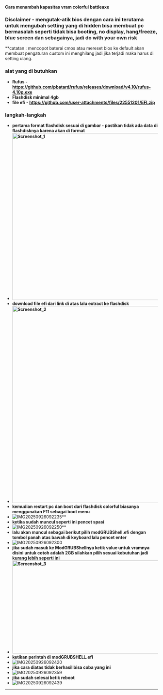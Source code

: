 **Cara menambah kapasitas vram colorful battleaxe**
### **Disclaimer - mengutak-atik bios dengan cara ini terutama untuk mengubah setting yang di hidden bisa membuat pc bermasalah seperti tidak bisa booting, no display, hang/freeze, blue screen dan sebagainya, jadi do with your own risk**
**catatan : mencopot baterai cmos atau mereset bios ke default akan membuat pengaturan custom ini menghilang jadi jika terjadi maka harus di setting ulang.
### **alat yang di butuhkan**
- **Rufus - https://github.com/pbatard/rufus/releases/download/v4.10/rufus-4.10p.exe**  
- **Flashdisk minimal 4gb** 
- **file efi - https://github.com/user-attachments/files/22551201/EFI.zip**

### **langkah-langkah**
- **pertama format flashdisk sesuai di gambar - pastikan tidak ada data di flashdisknya karena akan di format**  
- **<img width="483" height="551" alt="Screenshot_1" src="https://github.com/user-attachments/assets/2eda9be3-7e9c-4eff-af61-eefb83a505c9" />**  
- **download file efi dari link di atas lalu extract ke flashdisk**  
- **<img width="1138" height="650" alt="Screenshot_2" src="https://github.com/user-attachments/assets/f3e4e5ff-9470-43ec-aace-a49c5126c78d" />**  
- **kemudian restart pc dan boot dari flashdisk colorful biasanya menggunakan F11 sebagai boot menu**  
- ![IMG20250926092235](https://github.com/user-attachments/assets/811e2b09-1902-48ec-b940-ab22c9dad29f)**
- **ketika sudah muncul seperti ini pencet spasi**
- ![IMG20250926092250](https://github.com/user-attachments/assets/21c6661d-6c3a-4f72-9c85-1f4a450ecd41)**
- **lalu akan muncul sebagai berikut pilih modGRUBShell.efi dengan tombol panah atas bawah di keyboard lalu pencet enter**
- ![IMG20250926092300](https://github.com/user-attachments/assets/2d560e07-4c6b-452b-9d82-97b89c715908)
- **jika sudah masuk ke ModGRUBShellnya ketik value untuk vramnya disini untuk cotoh adalah 2GB silahkan pilih sesuai kebutuhan jadi kurang lebih seperti ini**  
- **<img width="715" height="307" alt="Screenshot_3" src="https://github.com/user-attachments/assets/0c2e3a7f-938f-4612-b146-8d96d54d088c" />**
- **ketikan perintah di modGRUBSHELL.efi**
- ![IMG20250926092420](https://github.com/user-attachments/assets/af5a597a-b7d4-4755-bfd0-881d8598d334)
- **jika cara diatas tidak berhasil bisa coba yang ini**
- ![IMG20250926092359](https://github.com/user-attachments/assets/d9885954-355a-47f5-943d-5672ae3da5b0)
- **jika sudah selesai ketik reboot**
- ![IMG20250926092439](https://github.com/user-attachments/assets/8ca212ba-094e-4ee8-8bd2-20ee93f8c0b9)


---

